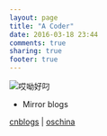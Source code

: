 ```yaml
---
layout: page
title: "A Coder"
date: 2016-03-18 23:44
comments: true
sharing: true
footer: true
---
```


![哎呦好叼](http://images.forwallpaper.com/files/thumbs/preview/36/365479__kakshi_p.jpg)

- Mirror blogs

[cnblogs](http://www.cnblogs.com/lawlietfans) | [oschina](http://my.oschina.net/snifferapache)

